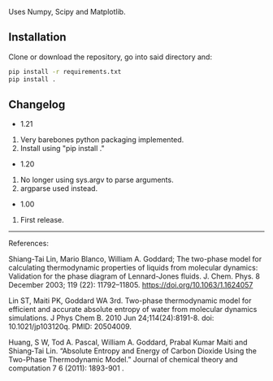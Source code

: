 Uses Numpy, Scipy and Matplotlib.

## Installation

Clone or download the repository, go into said directory and:

```bash
pip install -r requirements.txt
pip install .
```

## Changelog
- 1.21

1. Very barebones python packaging implemented.
2. Install using "pip install ."

- 1.20

1. No longer using sys.argv to parse arguments.
2. argparse used instead.

- 1.00

1. First release.

---------------------------------------------------------------------
References: 

Shiang-Tai Lin, Mario Blanco, William A. Goddard; The two-phase model for calculating thermodynamic properties of liquids from molecular dynamics: Validation for the phase diagram of Lennard-Jones fluids. J. Chem. Phys. 8 December 2003; 119 (22): 11792–11805. https://doi.org/10.1063/1.1624057

Lin ST, Maiti PK, Goddard WA 3rd. Two-phase thermodynamic model for efficient and accurate absolute entropy of water from molecular dynamics simulations. J Phys Chem B. 2010 Jun 24;114(24):8191-8. doi: 10.1021/jp103120q. PMID: 20504009.

Huang, S W, Tod A. Pascal, William A. Goddard, Prabal Kumar Maiti and Shiang‐Tai Lin. “Absolute Entropy and Energy of Carbon Dioxide Using the Two-Phase Thermodynamic Model.” Journal of chemical theory and computation 7 6 (2011): 1893-901 .
